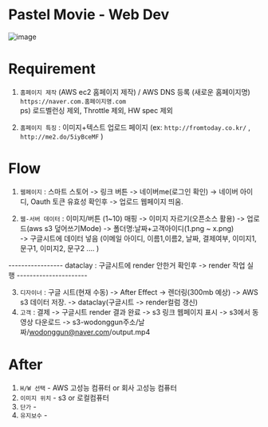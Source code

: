 # Pastel Movie - Web Dev
  
![image](https://user-images.githubusercontent.com/35188271/76704054-aba85300-6719-11ea-8b4a-7e0306211b7d.png)


# Requirement
   
1. `홈페이지 제작` (AWS ec2 홈페이지 제작) / AWS DNS 등록 (새로운 홈페이지명)  `https://naver.com.홈페이지명.com`  
 ps) 로드벨런싱 제외, Throttle 제외, HW spec 제외  
 
2. `홈페이지 특징` : 이미지+텍스트 업로드 페이지 (ex: `http://fromtoday.co.kr/`   ,  `http://me2.do/5iyBceMF` )
         
# Flow

1.  `웹페이지` : 스마트 스토어 -> 링크 버튼 -> 네이버me(로그인 확인) -> 네이버 아이디, Oauth 토큰 유효성 확인후 -> 업로드 웹페이지 띄움.

2.  `웹-서버 데이터` : 이미지/버튼 (1~10) 매핑 -> 이미지 자르기(오픈소스 활용) ->  업로드(aws s3 덮어쓰기Mode) -> 폴더명:날짜+고객아이디(1.png ~ x.png)  
-> 구글시트에 데이터 넣음 (이메일 아이디, 이름1,이름2, 날짜, 결제여부, 이미지1, 문구1, 이미지2, 문구2 .... )  

-----------------  dataclay : 구글시트에 render 안한거 확인후 -> render 작업 실행 ----------------------

3.  `디자이너` : 구글 시트(현재 수동) -> After Effect -> 렌더링(300mb 예상) ->  AWS s3 데이터 저장. -> dataclay(구글시트 -> render컬럼 갱신) 
4.  `고객` : 결제 -> 구글시트 render 결과 완료 -> s3 링크 웹페이지 표시 -> s3에서 동영상 다운로드 -> s3-wodonggun주소/날짜/wodonggun@naver.com/output.mp4  

# After

1. `H/W 선택` - AWS 고성능 컴퓨터 or 회사 고성능 컴퓨터
2. `이미지 위치` - s3 or 로컬컴퓨터
3. `단가` - 
4. `유지보수` - 
